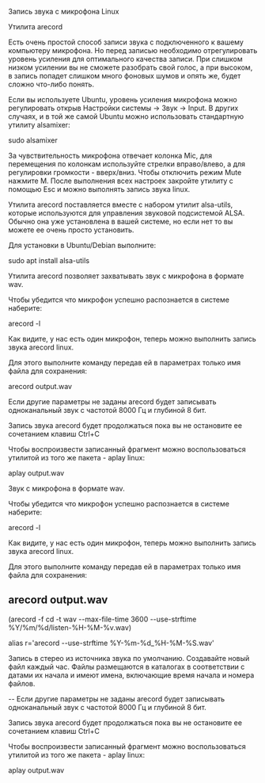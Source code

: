 Запись звука с микрофона Linux

Утилита arecord

Есть очень простой способ записи звука с подключенного к вашему компьютеру микрофона. Но перед записью необходимо отрегулировать уровень усиления для оптимального качества записи. При слишком низком усилении вы не сможете разобрать свой голос, а при высоком, в запись попадет слишком много фоновых шумов и опять же, будет сложно что-либо понять.

Если вы используете Ubuntu, уровень усиления микрофона можно регулировать открыв Настройки системы -> Звук -> Input. В других случаях, и в той же самой Ubuntu можно использовать стандартную утилиту alsamixer:

sudo alsamixer

За чувствительность микрофона отвечает колонка Mic, для перемещения по колонкам используйте стрелки вправо/влево, а для регулировки громкости - вверх/вниз. Чтобы отключить режим Mute нажмите M. После выполнения всех настроек закройте утилиту с помощью Esc и можно выполнять запись звука linux.

Утилита arecord поставляется вместе с набором утилит alsa-utils, которые используются для управления звуковой подсистемой ALSA. Обычно она уже установлена в вашей системе, но если нет то вы можете ее очень просто установить. 

Для установки в Ubuntu/Debian выполните:

sudo apt install alsa-utils

Утилита arecord позволяет захватывать звук с микрофона в формате wav. 

Чтобы убедится что микрофон успешно распознается в системе наберите:

arecord -l

Как видите, у нас есть один микрофон, теперь можно выполнить запись звука arecord linux. 

Для этого выполните команду передав ей в параметрах только имя файла для сохранения:

arecord output.wav

Если другие параметры не заданы arecord будет записывать одноканальный звук с частотой 8000 Гц и глубиной 8 бит. 

Запись звука arecord будет продолжаться пока вы не остановите ее сочетанием клавиш Ctrl+C

Чтобы воспроизвести записанный фрагмент можно воспользоваться утилитой из того же пакета - aplay linux:

aplay output.wav



Звук с микрофона в формате wav. 

Чтобы убедится что микрофон успешно распознается в системе наберите:

arecord -l

Как видите, у нас есть один микрофон, теперь можно выполнить запись звука arecord linux. 

Для этого выполните команду передав ей в параметрах только имя файла для сохранения:

arecord output.wav
---
(arecord -f cd -t wav --max-file-time 3600 --use-strftime %Y/%m/%d/listen-%H-%M-%v.wav)

alias r='arecord --use-strftime %Y-%m-%d_%H-%M-%S.wav'

Запись в стерео из источника звука по умолчанию. Создавайте новый файл каждый час. Файлы размещаются в каталогах в соответствии с датами их начала и имеют имена, включающие время начала и номера файлов.

--
Если другие параметры не заданы arecord будет записывать одноканальный звук с частотой 8000 Гц и глубиной 8 бит. 

Запись звука arecord будет продолжаться пока вы не остановите ее сочетанием клавиш Ctrl+C

Чтобы воспроизвести записанный фрагмент можно воспользоваться утилитой из того же пакета - aplay linux:

aplay output.wav